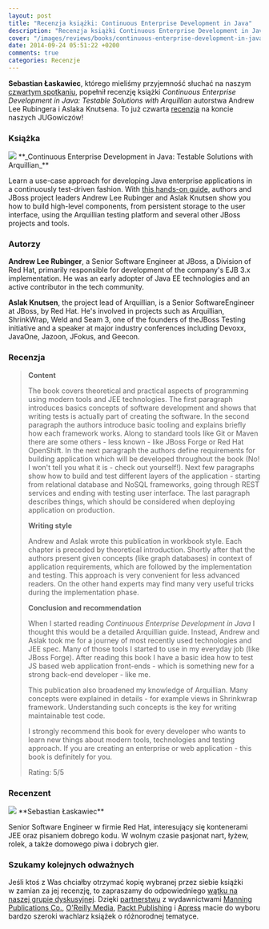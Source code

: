 ```yaml
---
layout: post
title: "Recenzja książki: Continuous Enterprise Development in Java"
description: "Recenzja książki Continuous Enterprise Development in Java (Andrew Lee Rubinger, Aslak Knutsen) napisana przez Sebastiana Łaskawca."
cover: "/images/reviews/books/continuous-enterprise-development-in-java.jpg"
date: 2014-09-24 05:51:22 +0200
comments: true
categories: Recenzje
---
```

**Sebastian Łaskawiec**, którego mieliśmy przyjemność słuchać na naszym <a href="{{ root_url }}/news/2014/06/07/spotkanie-4/">czwartym spotkaniu</a>, popełnił recenzję książki _Continuous Enterprise Development in&nbsp;Java: Testable Solutions with Arquillian_ autorstwa Andrew Lee Rubingera i&nbsp;Aslaka Knutsena. To już czwarta <a href="{{ root_url }}/news/categories/recenzje/">recenzja</a> na koncie naszych JUGowiczów!

<!--more-->

### Książka
<img class="no-border book-cover" src="{{ root_url }}/images/reviews/books/continuous-enterprise-development-in-java.jpg" />
**_Continuous Enterprise Development in&nbsp;Java: Testable Solutions with Arquillian_**

Learn a&nbsp;use-case approach for developing Java enterprise applications in a&nbsp;continuously test-driven fashion. With <a href="http://shop.oreilly.com/product/0636920025368.do" target="_blank">this hands-on guide</a>, authors and JBoss project leaders Andrew Lee Rubinger and Aslak Knutsen show you how to build high-level components, from persistent storage to the user interface, using the Arquillian testing platform and several other JBoss projects and tools.

<span class="clearfix"></span>

### Autorzy
**Andrew Lee Rubinger**, a&nbsp;Senior Software Engineer at JBoss, a&nbsp;Division of Red Hat, primarily responsible for development of the company's EJB 3.x implementation. He was an early adopter of Java EE technologies and an active contributor in the tech community.

**Aslak Knutsen**, the project lead of Arquillian, is a&nbsp;Senior SoftwareEngineer at JBoss, by Red Hat. He's involved in projects such as Arquillian, ShrinkWrap, Weld and Seam 3, one of the founders of theJBoss Testing initiative and a&nbsp;speaker at major industry conferences including Devoxx, JavaOne, Jazoon, JFokus, and Geecon.

### Recenzja
<blockquote>
  <p>
  	<strong>Content</strong>
  </p>
  <p>
  	The book covers theoretical and practical aspects of programming using modern tools and JEE technologies. The first paragraph introduces basics concepts of software development and shows that writing tests is actually part of creating the software. In the second paragraph the authors introduce basic tooling and explains briefly how each framework works. Along to standard tools like Git or Maven there are some others - less known - like JBoss Forge or Red Hat OpenShift. In the next paragraph the authors define requirements for building application which will be developed throughout the book (No! I won't tell you what it is - check out yourself!). Next few paragraphs show how to build and test different layers of the application - starting from relational database and NoSQL frameworks, going through REST services and ending with testing user interface. The last paragraph describes things, which should be considered when deploying application on production.
  </p>
  <p>
  	<strong>Writing style</strong>
  </p>
  <p>
  	Andrew and Aslak wrote this publication in workbook style. Each chapter is preceded by theoretical introduction. Shortly after that the authors present given concepts (like graph databases) in context of application requirements, which are followed by the implementation and testing. This approach is very convenient for less advanced readers. On the other hand experts may find many very useful tricks during the implementation phase.
  </p>
  <p>
  	<strong>Conclusion and recommendation</strong>
  </p>
  <p>
  	When I started reading <em>Continuous Enterprise Development in Java</em> I thought this would be a&nbsp;detailed Arquillian guide. Instead, Andrew and Aslak took me for a&nbsp;journey of most recently used technologies and JEE spec. Many of those tools I started to use in my everyday job (like JBoss Forge). After reading this book I have a basic idea how to test JS based web application front-ends - which is something new for a strong back-end developer - like me.
  </p>
  <p>
  	This publication also broadened my knowledge of Arquillian. Many concepts were explained in details - for example views in Shrinkwrap framework. Understanding such concepts is the key for writing maintainable test code.
  </p>
  <p>
  	I strongly recommend this book for every developer who wants to learn new things about modern tools, technologies and testing approach. If you are creating an&nbsp;enterprise or web application - this book is definitely for you.
  </p>
  <p>Rating: 5/5</p>
</blockquote>

### Recenzent
<img class="no-border reviewer-face" src="{{ root_url }}/images/reviews/reviewers/laskawiec-sebastian.jpg" />
**Sebastian Łaskawiec**

Senior Software Engineer w firmie Red Hat, interesujący się kontenerami JEE oraz pisaniem dobrego kodu. W&nbsp;wolnym czasie pasjonat nart, łyżew, rolek, a&nbsp;także domowego piwa i&nbsp;dobrych gier.

<span class="clearfix"></span>

### Szukamy kolejnych odważnych
Jeśli ktoś z&nbsp;Was chciałby otrzymać kopię wybranej przez siebie książki w&nbsp;zamian za jej recenzję, to zapraszamy do odpowiedniego <a href="https://groups.google.com/d/topic/torunjug/QvoMIJhDM0M/discussion" target="_blank">wątku na naszej grupie dyskusyjnej</a>. Dzięki <a href="/partners/">partnerstwu</a> z&nbsp;wydawnictwami <a href="http://www.manning.com" target="_blank">Manning Publications Co.</a>, <a href="http://oreilly.com" target="_blank">O'Reilly Media</a>, <a href="http://www.packtpub.com" target="_blank">Packt Publishing</a> i&nbsp;<a href="https://www.apress.com" target="_blank">Apress</a> macie do wyboru bardzo szeroki wachlarz książek o&nbsp;różnorodnej tematyce.